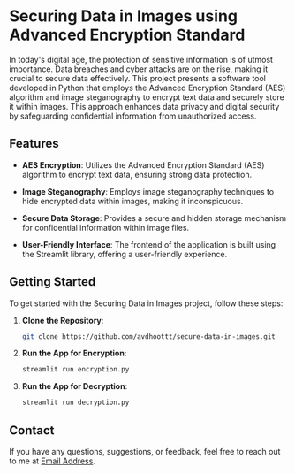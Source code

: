 # Securing Data in Images using Advanced Encryption Standard

In today's digital age, the protection of sensitive information is of utmost importance. Data breaches and cyber attacks are on the rise, making it crucial to secure data effectively. This project presents a software tool developed in Python that employs the Advanced Encryption Standard (AES) algorithm and image steganography to encrypt text data and securely store it within images. This approach enhances data privacy and digital security by safeguarding confidential information from unauthorized access.

## Features

- **AES Encryption**: Utilizes the Advanced Encryption Standard (AES) algorithm to encrypt text data, ensuring strong data protection.

- **Image Steganography**: Employs image steganography techniques to hide encrypted data within images, making it inconspicuous.

- **Secure Data Storage**: Provides a secure and hidden storage mechanism for confidential information within image files.

- **User-Friendly Interface**: The frontend of the application is built using the Streamlit library, offering a user-friendly experience.

## Getting Started

To get started with the Securing Data in Images project, follow these steps:

1. **Clone the Repository**:

   ```bash
   git clone https://github.com/avdhoottt/secure-data-in-images.git

2. **Run the App for Encryption**:
    ```bash
    streamlit run encryption.py

3. **Run the App for Decryption**:
    ```bash
    streamlit run decryption.py

 
## Contact

If you have any questions, suggestions, or feedback, feel free to reach out to me at [Email Address](mailto:avdhootfulsundar@gmail.com).
